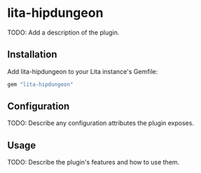 # lita-hipdungeon

TODO: Add a description of the plugin.

## Installation

Add lita-hipdungeon to your Lita instance's Gemfile:

``` ruby
gem "lita-hipdungeon"
```

## Configuration

TODO: Describe any configuration attributes the plugin exposes.

## Usage

TODO: Describe the plugin's features and how to use them.
